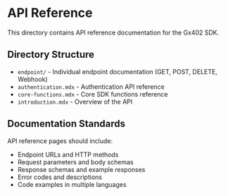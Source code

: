 # API Reference

This directory contains API reference documentation for the Gx402 SDK.

## Directory Structure

- `endpoint/` - Individual endpoint documentation (GET, POST, DELETE, Webhook)
- `authentication.mdx` - Authentication API reference
- `core-functions.mdx` - Core SDK functions reference
- `introduction.mdx` - Overview of the API

## Documentation Standards

API reference pages should include:
- Endpoint URLs and HTTP methods
- Request parameters and body schemas
- Response schemas and example responses
- Error codes and descriptions
- Code examples in multiple languages